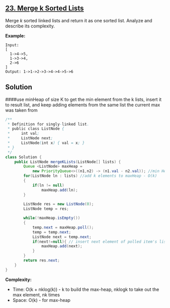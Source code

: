 ## [23. Merge k Sorted Lists](https://leetcode.com/problems/merge-k-sorted-lists/description/)

Merge *k* sorted linked lists and return it as one sorted list. Analyze and describe its complexity.

**Example:**
```
Input:
[
  1->4->5,
  1->3->4,
  2->6
]
Output: 1->1->2->3->4->4->5->6
```

## Solution 
####use minHeap of size K to get the min element from the k lists, insert it to result list, and keep adding elements from the same list the current max was taken from
```java
/**
 * Definition for singly-linked list.
 * public class ListNode {
 *     int val;
 *     ListNode next;
 *     ListNode(int x) { val = x; }
 * }
 */
class Solution {
    public ListNode mergeKLists(ListNode[] lists) {
        Queue <ListNode> maxHeap = 
            new PriorityQueue<>((n1,n2) -> (n1.val - n2.val)); //min Heap
        for(ListNode ln : lists) //add k elements to maxHeap - O(k)
        { 
            if(ln != null)
                maxHeap.add(ln);
        }
        
        ListNode res = new ListNode(0);
        ListNode temp = res;

        while(!maxHeap.isEmpty())
        {
            temp.next = maxHeap.poll();
            temp = temp.next;
            ListNode next = temp.next;
            if(next!=null){ // insert next element of polled item's list to maxHeap
                maxHeap.add(next);
            }
        }
        return res.next;
    }
}
```
**Complexity:**
* Time: O(k + nklog(k)) - k to build the max-heap, nklogk to take out the max element, nk times
* Space: O(k) -  for max-heap